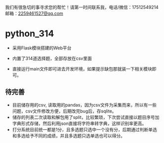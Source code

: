 我们有很急切的事寻求您的帮忙！请第一时间联系我，电话/微信：17512549214 邮箱：2259461527@qq.com 



# python_314

- 采用Flask模块搭建的Web平台

- 内置了314道选择题，全部存放在csv里面
- 直接运行main文件即可进去开发环境，如果提示缺包那就装一下相关模块即可。

## 待完善
- 目前储存用的csv, 读取用的pandas，因为csv文件为采集而来，所以有一些问题，csv文件修改方便，后期改完bug后，存sqlite。
- 储存的列表二次读取和解包用了split，比较繁琐，下次尝试直接以题目序号加字典形式存储，然后利用json直接将字符串转字典，这样识别率更高。
- 打分系统目前统一都是1分，且多选题只选中一个没有分，后期通过判断单选和多选给予不同的成绩，并且多选题只选单选也可以得分。
